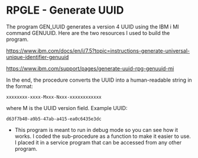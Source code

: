 # RPGLE - Generate UUID
The program GEN_UUID generates a version 4 UUID using the IBM i MI command GENUUID. Here are the two resources I used to build the program. 

https://www.ibm.com/docs/en/i/7.5?topic=instructions-generate-universal-unique-identifier-genuuid 

https://www.ibm.com/support/pages/generate-uuid-rpg-genuuid-mi


In the end, the procedure converts the UUID into a human-readable string in the format: 
```
xxxxxxxx-xxxx-Mxxx-Nxxx-xxxxxxxxxxxx
```

where M is the UUID version field. Example UUID:
```
d63f7b40-a9b5-47ab-a415-ea0c6435e3dc
```

* This program is meant to run in debug mode so you can see how it works. I coded the sub-procedure as a function to make it easier to use. I placed it in a service program that can be accessed from any other program.